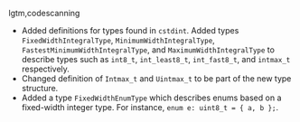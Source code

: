 lgtm,codescanning
* Added definitions for types found in `cstdint`. Added types `FixedWidthIntegralType`, `MinimumWidthIntegralType`, `FastestMinimumWidthIntegralType`, and `MaximumWidthIntegralType` to describe types such as `int8_t`, `int_least8_t`, `int_fast8_t`, and `intmax_t` respectively. 
* Changed definition of `Intmax_t` and `Uintmax_t` to be part of the new type structure. 
* Added a type `FixedWidthEnumType` which describes enums based on a fixed-width integer type. For instance, `enum e: uint8_t = { a, b };`.
